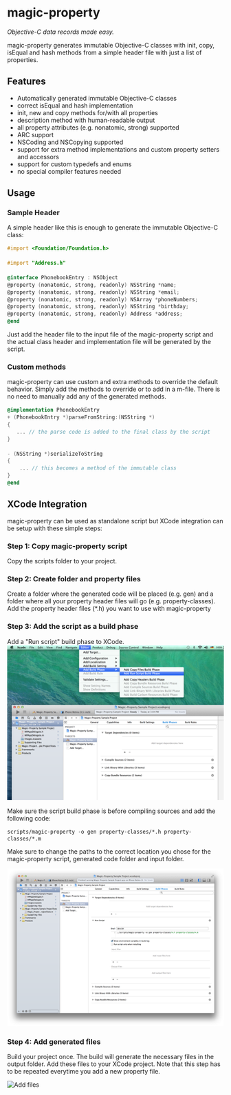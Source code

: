 magic-property
==============

*Objective-C data records made easy.*

magic-property generates immutable Objective-C classes with init, copy, isEqual and hash
methods from a simple header file with just a list of properties.

Features
--------
 * Automatically generated immutable Objective-C classes
 * correct isEqual and hash implementation
 * init, new and copy methods for/with all properties
 * description method with human-readable output
 * all property attributes (e.g. nonatomic, strong) supported
 * ARC support
 * NSCoding and NSCopying supported
 * support for extra method implementations and custom property setters and
   accessors
 * support for custom typedefs and enums
 * no special compiler features needed

Usage
-----

### Sample Header ####

A simple header like this is enough to generate the immutable Objective-C class:
```objective-c
#import <Foundation/Foundation.h>

#import "Address.h"

@interface PhonebookEntry : NSObject
@property (nonatomic, strong, readonly) NSString *name;
@property (nonatomic, strong, readonly) NSString *email;
@property (nonatomic, strong, readonly) NSArray *phoneNumbers;
@property (nonatomic, strong, readonly) NSString *birthday;
@property (nonatomic, strong, readonly) Address *address;
@end
```

Just add the header file to the input file of the magic-property script and the
actual class header and implementation file will be generated by the script.

### Custom methods ###

magic-property can use custom and extra methods to override the default
behavior. Simply add the methods to override or to add in a m-file. There is no
need to manually add any of the generated methods.

```objective-c
@implementation PhonebookEntry
+ (PhonebookEntry *)parseFromString:(NSString *)
{
   ... // the parse code is added to the final class by the script
}

- (NSString *)serializeToString
{
    ... // this becomes a method of the immutable class
}
@end
```

XCode Integration
------------

magic-property can be used as standalone script but XCode integration can be setup with these simple steps:

### Step 1: Copy magic-property script ###

Copy the scripts folder to your project.

### Step 2: Create folder and property files ###

Create a folder where the generated code will be placed (e.g. gen) and a folder
where all your property header files will go (e.g. property-classes). Add the
property header files (*.h) you want to use with magic-property

### Step 3: Add the script as a build phase ###

Add a "Run script" build phase to XCode.
![Add build target](screenshot_buildtarget.png "Add build target")

Make sure the script build phase is before compiling sources and add the
following code:
```
scripts/magic-property -o gen property-classes/*.h property-classes/*.m
```
Make sure to change the paths to the correct location you chose for the
magic-property script, generated code folder and input folder.

![Script](screenshot_script.png "Add script")

### Step 4: Add generated files ###

Build your project once. The build will generate the necessary files in the
output folder. Add these files to your XCode project. Note that this step has to
be repeated everytime you add a new property file.

![Add files](screenshot_add.png "Add files")
